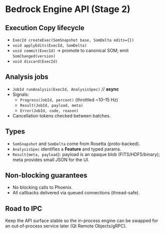# Bedrock Engine API (Stage 2)

## Execution Copy lifecycle
- `ExecId createExec(SomSnapshot base, SomDelta edits={})`
- `void applyEdits(ExecId, SomDelta)`
- `void commit(ExecId)` → promote to canonical SOM; emit `SomChanged(version)`
- `void discard(ExecId)`

## Analysis jobs
- `JobId runAnalysis(ExecId, AnalysisSpec)`  // **async**
- Signals:
  - `Progress(JobId, percent)`  (throttled ~10–15 Hz)
  - `Result(JobId, payload, meta)`
  - `Error(JobId, code, reason)`
- Cancellation tokens checked between batches.

## Types
- `SomSnapshot` and `SomDelta` come from Rosetta (proto-backed).
- `AnalysisSpec` identifies a **Feature** and typed params.
- `Result{meta, payload}`: payload is an opaque blob (FITS/HDF5/binary); meta provides small JSON for the UI.

## Non-blocking guarantees
- No blocking calls to Phoenix.
- All callbacks delivered via queued connections (thread-safe).

## Road to IPC
Keep the API surface stable so the in-process engine can be swapped for an out‑of‑process service later (Qt Remote Objects/gRPC).
